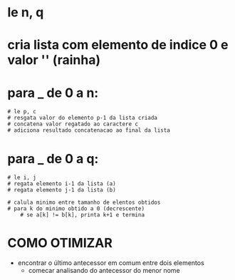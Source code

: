 # le n, q

# cria lista com elemento de indice 0 e valor '' (rainha)

# para _ de 0 a n:
    # le p, c
    # resgata valor do elemento p-1 da lista criada
    # concatena valor regatado ao caractere c
    # adiciona resultado concatenacao ao final da lista 

# para _ de 0 a q:
    # le i, j
    # regata elemento i-1 da lista (a)
    # regata elemento j-1 da lista (b)

    # calula minimo entre tamanho de elentos obtidos
    # para k do minimo obtido a 0 (decrescente)
        # se a[k] != b[k], printa k+1 e termina

# COMO OTIMIZAR
* encontrar o último antecessor em comum entre dois elementos
    * comecar analisando do antecessor do menor nome